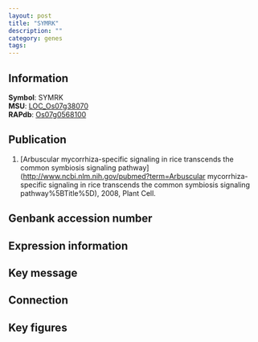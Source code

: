 ```yaml
---
layout: post
title: "SYMRK"
description: ""
category: genes
tags: 
---
```


## Information
__Symbol__: SYMRK  
__MSU__: [LOC_Os07g38070](http://rice.plantbiology.msu.edu/cgi-bin/ORF_infopage.cgi?orf=LOC_Os07g38070)  
__RAPdb__: [Os07g0568100](http://rapdb.dna.affrc.go.jp/viewer/gbrowse_details/irgsp1?name=Os07g0568100)  

## Publication
1. [Arbuscular mycorrhiza-specific signaling in rice transcends the common symbiosis signaling pathway](http://www.ncbi.nlm.nih.gov/pubmed?term=Arbuscular mycorrhiza-specific signaling in rice transcends the common symbiosis signaling pathway%5BTitle%5D), 2008, Plant Cell.

## Genbank accession number

## Expression information

## Key message

## Connection

## Key figures


